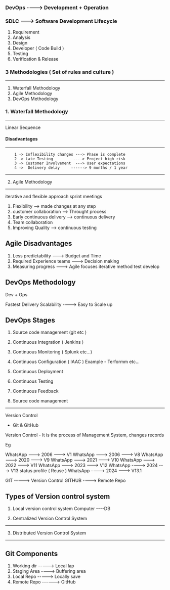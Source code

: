 ### DevOps ----> Development + Operation
### SDLC ---> Software Development Lifecycle 
1. Requirement 
2. Analysis
3. Design 
4. Developer ( Code Build )
5. Testing
6. Verification & Release 

### 3 Methodologies  ( Set of rules and culture )
-------------

1. Waterfall Methodology
2. Agile Methodology
3. DevOps Methodology

### 1. Waterfall Methodology
---------------------
   Linear Sequence

#### Disadvantages 
------------
        1 -> Inflexibility changes ---> Phase is complete
        2 -> Late Testing         ----> Project high risk
        3 -> Customer Involvement  ---> User expectations
        4 ->  Delivery delay     ------> 9 months / 1 year

------------------------------------------------

2. Agile Methodology
-----------------
   iterative and flexible approach
   sprint meetings

1. Flexibility --> made changes at any step
2. customer collaboration --> Throught process
3. Early continuous delivery  --> continuous delivery
4. Team collaboration 
5. Improving Quality --> continuous testing 

Agile Disadvantages
----------------

1. Less predictability  --->  Budget and Time
2. Required Experience teams ---> Decision making
3. Measuring progress ---> Agile focuses iterative method test develop
 
DevOps Methodology
-----------------

Dev + Ops

Fastest Delivery 
Scalability ----> Easy to Scale up 

DevOps Stages
------------

1. Source code management (git etc )
2. Continuous Integration ( Jenkins )
3. Continuous Monitoring ( Splunk etc...)
4. Continuous Configuration ( IAAC ) Example - Terformm etc... 
5. Continuous Deployment 
6. Continuous Testing 
7. Continuous Feedback

1. Source code management 
----------------------
Version Control 
* Git & GitHub

Version Control  - It is the process of Management System, changes records

Eg 

WhatsApp  ---> 2006 ---> V1
WhatsApp  ---> 2006 ---> V8
WhatsApp  ---> 2020 ---> V9
WhatsApp  ---> 2021 ---> V10
WhatsApp  ---> 2022 ---> V11
WhatsApp  ---> 2023 ---> V12
WhatsApp ----> 2024  ---> V13 status profile ( Reuse )
WhatsApp ----> 2024  ---> V13.1

GIT -----> Version Control
GITHUB  ----> Remote Repo

Types of Version control system
---------------------------
1. Local version control system
Computer ----DB

2. Centralized Version Control System
------------------------------

3. Distributed Version Control System 
------------------------------

Git Components
-------------
1. Working dir  -----> Local lap
2. Staging Area  ----> Buffering area
3. Local Repo    -----> Locally save 
4. Remote Repo ------>  GitHub 
